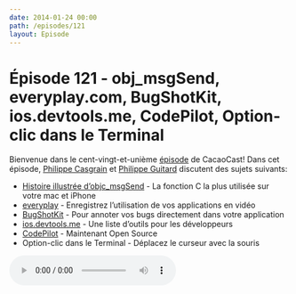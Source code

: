 ```yaml
---
date: 2014-01-24 00:00
path: /episodes/121
layout: Episode
---
```

# Épisode 121 - obj_msgSend, everyplay.com, BugShotKit, ios.devtools.me, CodePilot, Option-clic dans le Terminal
<p>Bienvenue dans le cent-vingt-et-unième <a href="https://cacaocast.com/media/cacaocast_121.m4a" title="CacaoCast Episode 121">épisode</a> de CacaoCast! Dans cet épisode, <a href="http://www.twitter.com/philippec" title="Philippe Casgrain sur Twitter">Philippe Casgrain</a> et <a href="http://www.twitter.com/philippeguitard" title="Philippe Guitard sur Twitter">Philippe Guitard</a> discutent des sujets suivants:</p>
<ul><li><a href="http://sealiesoftware.com/msg/index.html" title="Histoire illustrée d’objc_msgSend">Histoire illustrée d’objc_msgSend</a> - La fonction C la plus utilisée sur votre mac et iPhone</li>
<li><a href="https://developers.everyplay.com" title="everyplay">everyplay</a> - Enregistrez l’utilisation de vos applications en vidéo</li>
<li><a href="http://www.marco.org/2014/01/20/bugshotkit" title="BugShotKit">BugShotKit</a> - Pour annoter vos bugs directement dans votre application</li>
<li><a href="http://ios.devtools.me" title="ios.devtools.me">ios.devtools.me</a> - Une liste d’outils pour les développeurs</li>
<li><a href="http://macoscope.com/blog/the-story-of-code-pilot/" title="CodePilot">CodePilot</a> - Maintenant Open Source</li>
<li>Option-clic dans le Terminal - Déplacez le curseur avec la souris</li>
</ul>
<p><audio controls><source src="https://cacaocast.com/media/cacaocast_121.m4a" type="audio/mpeg"><source src="https://cacaocast.com/media/cacaocast_121.m4a" type="audio/mp4">Votre navigateur ne supporte pas l'élément audio / Your browser does not support the audio element.</audio></p>
